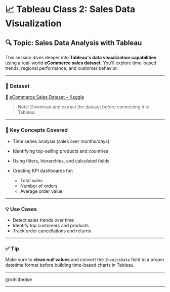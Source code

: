 # 📈 Tableau Class 2: Sales Data Visualization

## 🔍 Topic: Sales Data Analysis with Tableau

This session dives deeper into **Tableau's data visualization capabilities** using a real-world **eCommerce sales dataset**. You'll explore time-based trends, regional performance, and customer behavior.

---

### 📂 Dataset

📄 [eCommerce Sales Dataset – Kaggle](https://www.kaggle.com/datasets/benroshan/ecommerce-data)

> Note: Download and extract the dataset before connecting it to Tableau.

---

### 📌 Key Concepts Covered

* Time series analysis (sales over months/days)
* Identifying top-selling products and countries
* Using filters, hierarchies, and calculated fields
* Creating KPI dashboards for:

  * Total sales
  * Number of orders
  * Average order value

---

### 💡 Use Cases

* Detect sales trends over time
* Identify top customers and products
* Track order cancellations and returns

---

### ✅ Tip

Make sure to **clean null values** and convert the `InvoiceDate` field to a proper datetime format before building time-based charts in Tableau.

---

@rohitbedse

---
